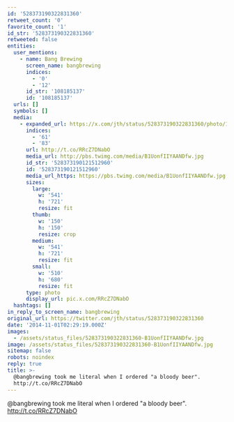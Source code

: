 ```yaml
---
id: '528373190322831360'
retweet_count: '0'
favorite_count: '1'
id_str: '528373190322831360'
retweeted: false
entities:
  user_mentions:
    - name: Bang Brewing
      screen_name: bangbrewing
      indices:
        - '0'
        - '12'
      id_str: '108185137'
      id: '108185137'
  urls: []
  symbols: []
  media:
    - expanded_url: https://x.com/jth/status/528373190322831360/photo/1
      indices:
        - '61'
        - '83'
      url: http://t.co/RRcZ7DNabO
      media_url: http://pbs.twimg.com/media/B1UonfIIYAANDfw.jpg
      id_str: '528373190121512960'
      id: '528373190121512960'
      media_url_https: https://pbs.twimg.com/media/B1UonfIIYAANDfw.jpg
      sizes:
        large:
          w: '541'
          h: '721'
          resize: fit
        thumb:
          w: '150'
          h: '150'
          resize: crop
        medium:
          w: '541'
          h: '721'
          resize: fit
        small:
          w: '510'
          h: '680'
          resize: fit
      type: photo
      display_url: pic.x.com/RRcZ7DNabO
  hashtags: []
in_reply_to_screen_name: bangbrewing
original_url: https://twitter.com/jth/status/528373190322831360
date: '2014-11-01T02:29:19.000Z'
images:
  - /assets/status_files/528373190322831360-B1UonfIIYAANDfw.jpg
image: /assets/status_files/528373190322831360-B1UonfIIYAANDfw.jpg
sitemap: false
robots: noindex
reply: true
title: >-
  @bangbrewing took me literal when I ordered "a bloody beer".
  http://t.co/RRcZ7DNabO
---
```


@bangbrewing took me literal when I ordered "a bloody beer". http://t.co/RRcZ7DNabO